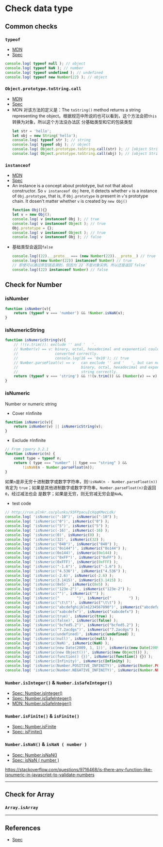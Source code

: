 # Check data type


## Common checks
### `typeof`
* [MDN](https://developer.mozilla.org/en-US/docs/Web/JavaScript/Reference/Operators/typeof)
* [Spec](https://tc39.github.io/ecma262/#sec-typeof-operator)
```js
console.log( typeof null ); // object
console.log( typeof NaN ); // number
console.log( typeof undefined ); // undefined
console.log( typeof new Number(22) ); // object
```

### `Object.prototype.toString.call`
* [MDN](https://developer.mozilla.org/en-US/docs/Web/JavaScript/Reference/Global_Objects/Object/toString)
* [Spec](https://tc39.github.io/ecma262/#sec-object.prototype.tostring)
* MDN 对该方法的定义是：The `toString()` method returns a string representing the
object。根据规范中所说的也可以看到，这个方法会把`this`转换为对象，所以这个方法没办法区
分基础类型和它的包装类型
    ```js
    let str = 'hello';
    let obj = new String('hello');
    console.log( typeof str ); // string
    console.log( typeof obj ); // object
    console.log( Object.prototype.toString.call(str) ); // [object String]
    console.log( Object.prototype.toString.call(obj) ); // [object String]
    ```

### `instanceof`
* [MDN](https://developer.mozilla.org/en-US/docs/Web/JavaScript/Reference/Operators/instanceof)
* [Spec](https://tc39.github.io/ecma262/#sec-instanceofoperator)
* An instance is a concept about prototype, but not that about constructor. So
 `v instanceof Obj` here, it detects whether `v` is a instance of
 `Obj.prototype`, that is, if `Obj.prototype` is present in `v`'s prototype
 chain. It dosen't matter whether `v` is created by `new Obj()`
    ```js
    function Obj(){}
    let v = new Obj();
    console.log( v instanceof Obj ); // true
    console.log( v instanceof Object ); // true
    Obj.prototype = {};
    console.log( v instanceof Object ); // true
    console.log( v instanceof Obj ); // false
    ```
* 基础类型会返回`false`
    ```js
    console.log((22).__proto__ === (new Number(22)).__proto__) // true
    console.log((new Number(22)) instanceof Number) // true
    // 即使可以通过原型链追溯到，但因为`22`不是对象实例。所以还是返回`false`
    console.log((22) instanceof Number) // false
    ```


## Check for Number
### isNumber
```js
function isNumber(v){
    return (typeof v === 'number') && !Number.isNaN(v);
}
```

### isNumericString
```js
function isNumericString(v){
    // !!(v.trim()): exclude '' and '   '.
    // Number(v) == v: binary, octal, hexadecimal and exponential could be
    //                 converted correctly.
    //                 console.log(16 == '0x10'); // true
    // Number.parseFloat(v) == v   can exclude '' and '   ', but can not covert  
    //                             binary, octal, hexadecimal and exponential
    //                             string correctly.
    return (typeof v === 'string') && !!(v.trim()) && (Number(v) == v);
}
```

### isNumeric
Number or numeric string

* Cover ±Infinite
```js
function isNumeric(v){
    return isNumber(v) || isNumericString(v);
}
```

* Exclude ±Infinite
```js
// From jquery 3.2.1
function isNumeric(n) {
    const type = typeof n;
    return ( type === "number" || type === "string" ) &&
        !isNaN(n - Number.parseFloat(n));
}
```
如果`n`是非无穷十进制数字或数字字符串，则`!isNaN(n - Number.parseFloat(n))`肯定为
`true`；如果是其他进制数字或数字字符串，`Number.parseFloat(n)`会返回`0`，经过减法也会
是数字；如果是无穷，则无穷减无穷会是`NaN`。

* test code
```js
// http://run.plnkr.co/plunks/93FPpacuIcXqqKMecLdk/
console.log( 'isNumeric("-10")', isNumeric("-10") );
console.log( 'isNumeric("0")', isNumeric("0") );
console.log( 'isNumeric("5")', isNumeric("5") );
console.log( 'isNumeric(-16)', isNumeric(-16) );
console.log( 'isNumeric(0)', isNumeric(0) );
console.log( 'isNumeric(32)', isNumeric(32) );
console.log( 'isNumeric("040")', isNumeric("040") );
console.log( 'isNumeric("0o144")', isNumeric("0o144") );
console.log( 'isNumeric(0o144)', isNumeric(0o144) );
console.log( 'isNumeric("0xFF")', isNumeric("0xFF") );
console.log( 'isNumeric(0xFFF)', isNumeric(0xFFF) );
console.log( 'isNumeric("-1.6")', isNumeric("-1.6") );
console.log( 'isNumeric("4.536")', isNumeric("4.536") );
console.log( 'isNumeric(-2.6)', isNumeric(-2.6) );
console.log( 'isNumeric(3.1415)', isNumeric(3.1415) );
console.log( 'isNumeric(8e5)', isNumeric(8e5) );
console.log( 'isNumeric("123e-2")', isNumeric("123e-2") );
console.log( 'isNumeric("")', isNumeric("") );
console.log( 'isNumeric("        ")', isNumeric("        ") );
console.log( 'isNumeric("\t\t")', isNumeric("\t\t") );
console.log( 'isNumeric("abcdefghijklm1234567890")', isNumeric("abcdefghijklm1234567890") );
console.log( 'isNumeric("xabcdefx")', isNumeric("xabcdefx") );
console.log( 'isNumeric(true)', isNumeric(true) );
console.log( 'isNumeric(false)', isNumeric(false) );
console.log( 'isNumeric("bcfed5.2")', isNumeric("bcfed5.2") );
console.log( 'isNumeric("7.2acdgs")', isNumeric("7.2acdgs") );
console.log( 'isNumeric(undefined)', isNumeric(undefined) );
console.log( 'isNumeric(null)', isNumeric(null) );
console.log( 'isNumeric(NaN)', isNumeric(NaN) );
console.log( 'isNumeric(new Date(2009, 1, 1))', isNumeric(new Date(2009, 1, 1)) );
console.log( 'isNumeric(new Object())', isNumeric(new Object()) );
console.log( 'isNumeric(function() {})', isNumeric(function() {}) );
console.log( 'isNumeric(Infinity)', isNumeric(Infinity) );
console.log( 'isNumeric(Number.POSITIVE_INFINITY)', isNumeric(Number.POSITIVE_INFINITY) );
console.log( 'isNumeric(Number.NEGATIVE_INFINITY)', isNumeric(Number.NEGATIVE_INFINITY) );
```

### `Number.isInteger()` & `Number.isSafeInteger()`
* [Spec: Number.isInteger()](https://tc39.github.io/ecma262/#sec-number.isinteger)
* [Spec: Number.isSafeInteger()](https://tc39.github.io/ecma262/#sec-number.issafeinteger)
* [MDN: Number.isSafeInteger()](https://developer.mozilla.org/en-US/docs/Web/JavaScript/Reference/Global_Objects/Number/isSafeInteger)

### `Number.isFinite()` & `isFinite()`    
* [Spec: Number.isFinite](https://tc39.github.io/ecma262/#sec-number.isfinite)  
* [Spec: isFinite()](https://tc39.github.io/ecma262/#sec-isfinite-number)

### `Number.isNaN()` & `isNaN ( number )`
* [Spec: Number.isNaN()](https://tc39.github.io/ecma262/#sec-number.isnan)
* [Spec: isNaN ( number )](https://tc39.github.io/ecma262/#sec-isnan-number)

https://stackoverflow.com/questions/9716468/is-there-any-function-like-isnumeric-in-javascript-to-validate-numbers



***
## Check for Array
### `Array.isArray`



***
## References
* [Spec](https://www.ecma-international.org/ecma-262/5.1/)
